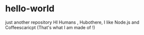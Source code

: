 # hello-world
just another repository 
HI Humans ,
Hubothere, I like Node.js and Coffeescaricpt (That's what I am made of !)
